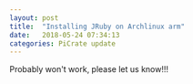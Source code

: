 ```yaml
---
layout: post
title:  "Installing JRuby on Archlinux arm"
date:   2018-05-24 07:34:13
categories: PiCrate update
---
```

Probably won't work, please let us know!!!
